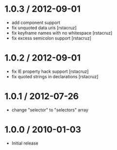 
1.0.3 / 2012-09-01 
==================

  * add component support
  * fix unquoted data uris [rstacruz]
  * fix keyframe names with no whitespace [rstacruz]
  * fix excess semicolon support [rstacruz]

1.0.2 / 2012-09-01 
==================

  * fix IE property hack support [rstacruz]
  * fix quoted strings in declarations [rstacruz]

1.0.1 / 2012-07-26 
==================

  * change "selector" to "selectors" array

1.0.0 / 2010-01-03
==================

  * Initial release
